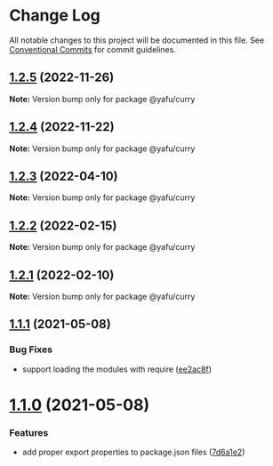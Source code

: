 # Change Log

All notable changes to this project will be documented in this file.
See [Conventional Commits](https://conventionalcommits.org) for commit guidelines.

## [1.2.5](https://github.com/TheLudd/yafu-mono/compare/@yafu/curry@1.2.4...@yafu/curry@1.2.5) (2022-11-26)

**Note:** Version bump only for package @yafu/curry





## [1.2.4](https://github.com/TheLudd/yafu-mono/compare/@yafu/curry@1.2.3...@yafu/curry@1.2.4) (2022-11-22)

**Note:** Version bump only for package @yafu/curry





## [1.2.3](https://github.com/TheLudd/yafu-mono/compare/@yafu/curry@1.2.2...@yafu/curry@1.2.3) (2022-04-10)

**Note:** Version bump only for package @yafu/curry





## [1.2.2](https://github.com/TheLudd/yafu-mono/compare/@yafu/curry@1.2.1...@yafu/curry@1.2.2) (2022-02-15)

**Note:** Version bump only for package @yafu/curry





## [1.2.1](https://github.com/TheLudd/yafu-mono/compare/@yafu/curry@1.2.0...@yafu/curry@1.2.1) (2022-02-10)

**Note:** Version bump only for package @yafu/curry





## [1.1.1](https://github.com/TheLudd/yafu-mono/compare/@yafu/curry@1.1.0...@yafu/curry@1.1.1) (2021-05-08)


### Bug Fixes

* support loading the modules with require ([ee2ac8f](https://github.com/TheLudd/yafu-mono/commit/ee2ac8f9ff737bb3aad2fe6fda8c89c8d8e5c72c))





# [1.1.0](https://github.com/TheLudd/yafu-mono/compare/@yafu/curry@1.0.0...@yafu/curry@1.1.0) (2021-05-08)


### Features

* add proper export properties to package.json files ([7d6a1e2](https://github.com/TheLudd/yafu-mono/commit/7d6a1e2e24942281f93f66ded542ebcc5d1815a1))

